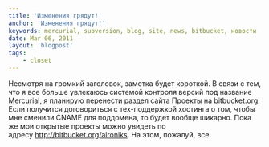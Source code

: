 ```yaml
---
title: 'Изменения грядут!'
anchor: 'Изменения грядут!'
keywords: mercurial, subversion, blog, site, news, bitbucket, новости
date: Mar 06, 2011
layout: 'blogpost'
tags:
    - closet
---
```


Несмотря на громкий заголовок, заметка будет короткой. В связи с тем, что я все больше увлекаюсь системой контроля версий под название Mercurial, я планирую перенести раздел сайта Проекты на bitbucket.org. Если получится договориться с тех-поддержкой хостинга о том, чтобы мне сменили CNAME для поддомена, то будет вообще шикарно. Пока же мои открытые проекты можно увидеть по адресу http://bitbucket.org/alroniks. На этом, пожалуй, все.